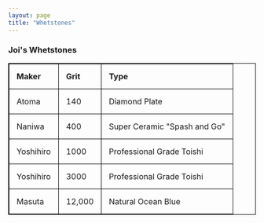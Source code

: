 ```yaml
---
layout: page
title: "Whetstones"
---
```


### Joi's Whetstones

<style>
table, th, td {
  border: 1px solid black;
  border-collapse: collapse;
}
th, td {
  padding: 15px;
  text-align: left;
}
</style>


| Maker  | Grit | Type |
| :--- | --- | --- |
| Atoma | 140 | Diamond Plate |
| Naniwa | 400 | Super Ceramic "Spash and Go"|
| Yoshihiro | 1000 | Professional Grade Toishi |
| Yoshihiro | 3000 | Professional Grade Toishi |
| Masuta | 12,000 | Natural Ocean Blue |

